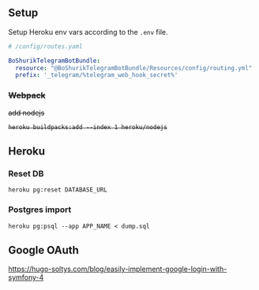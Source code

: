 ## Setup

Setup Heroku env vars according to the `.env` file.

```yaml
# /config/routes.yaml

BoShurikTelegramBotBundle:
  resource: "@BoShurikTelegramBotBundle/Resources/config/routing.yml"
  prefix: '_telegram/%telegram_web_hook_secret%'
```

<del>

### Webpack

add nodejs

    heroku buildpacks:add --index 1 heroku/nodejs
</del>

## Heroku
 
### Reset DB

    heroku pg:reset DATABASE_URL

### Postgres import

    heroku pg:psql --app APP_NAME < dump.sql

## Google OAuth

https://hugo-soltys.com/blog/easily-implement-google-login-with-symfony-4
